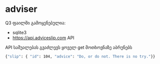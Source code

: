 # adviser
Q3 ფაილში გამოყენებულია:
* sqlite3
* <https://api.adviceslip.com> API<br>


API საშუალებას გვაძლევს ყოველ get მოთხოვნაზე აბრუნებს
```bash
{"slip": { "id": 104, "advice": "Do, or do not. There is no try."}}
